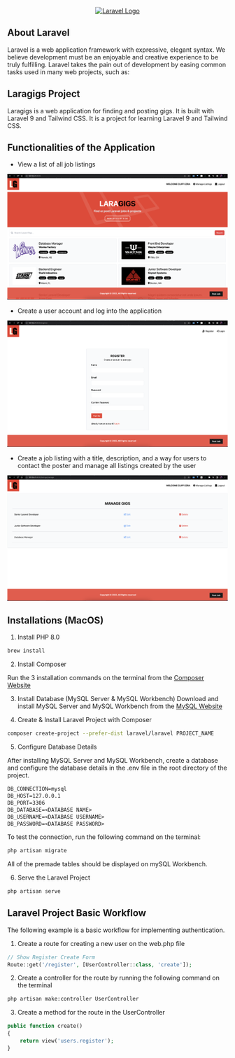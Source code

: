 <p align="center"><a href="https://laravel.com" target="_blank"><img src="https://raw.githubusercontent.com/laravel/art/master/logo-lockup/5%20SVG/2%20CMYK/1%20Full%20Color/laravel-logolockup-cmyk-red.svg" width="400" alt="Laravel Logo"></a></p>
</p>

## About Laravel

Laravel is a web application framework with expressive, elegant syntax. We believe development must be an enjoyable and creative experience to be truly fulfilling. Laravel takes the pain out of development by easing common tasks used in many web projects, such as:

## Laragigs Project

Laragigs is a web application for finding and posting gigs. It is built with Laravel 9 and Tailwind CSS. It is a project for learning Laravel 9 and Tailwind CSS.

## Functionalities of the Application

- View a list of all job listings

![Home Page](/readme_resources/Home.png)

- Create a user account and log into the application

![Register Page](/readme_resources/Register.png)

- Create a job listing with a title, description, and a way for users to contact the poster and manage all listings created by the user

![Manage Gig Page](/readme_resources/Manage_Gigs.png)

## Installations (MacOS)

1. Install PHP 8.0

```bash
brew install
```

2. Install Composer

Run the 3 installation commands on the terminal from the [Composer Website](https://getcomposer.org/download/)

3. Install Database (MySQL Server & MySQL Workbench)
Download and install MySQL Server and MySQL Workbench from the [MySQL Website](https://dev.mysql.com/downloads/mysql/)

4. Create & Install Laravel Project with Composer

```bash
composer create-project --prefer-dist laravel/laravel PROJECT_NAME
```
5. Configure Database Details

After installing MySQL Server and MySQL Workbench, create a database and configure the database details in the .env file in the root directory of the project.

```mysql
DB_CONNECTION=mysql 
DB_HOST=127.0.0.1 
DB_PORT=3306 
DB_DATABASE=<DATABASE NAME>
DB_USERNAME=<DATABASE USERNAME>
DB_PASSWORD=<DATABASE PASSWORD>
```

To test the connection, run the following command on the terminal:

```bash
php artisan migrate
```
All of the premade tables should be displayed on mySQL Workbench.

6. Serve the Laravel Project

```bash
php artisan serve
```

## Laravel Project Basic Workflow

The following example is a basic workflow for implementing authentication.

1. Create a route for creating a new user on the web.php file

```php
// Show Register Create Form
Route::get('/register', [UserController::class, 'create']);
```

2. Create a controller for the route by running the following command on the terminal

```bash
php artisan make:controller UserController
```

3. Create a method for the route in the UserController

```php
public function create()
{
    return view('users.register');
}
```

